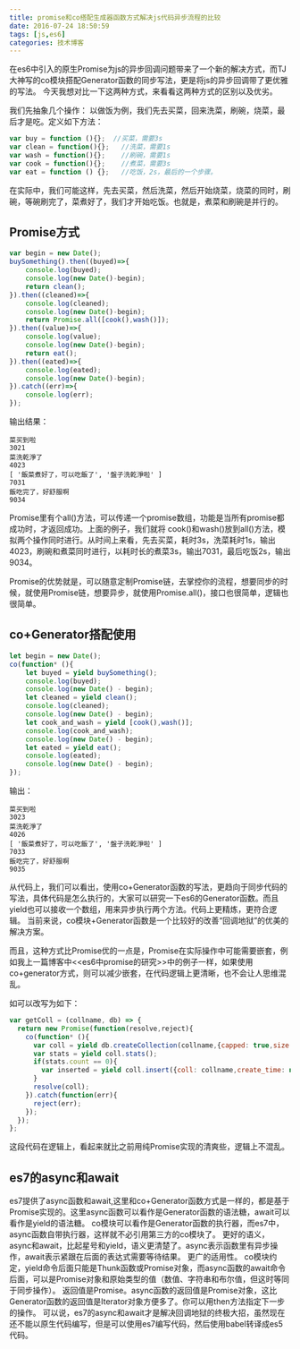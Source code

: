 ```yaml
---
title: promise和co搭配生成器函数方式解决js代码异步流程的比较
date: 2016-07-24 18:50:59
tags: [js,es6]
categories: 技术博客
---
```


在es6中引入的原生Promise为js的异步回调问题带来了一个新的解决方式，而TJ大神写的co模块搭配Generator函数的同步写法，更是将js的异步回调带了更优雅的写法。
今天我想对比一下这两种方式，来看看这两种方式的区别以及优劣。

<!-- more -->

我们先抽象几个操作：
以做饭为例，我们先去买菜，回来洗菜，刷碗，烧菜，最后才是吃。定义如下方法：

```javascript
var buy = function (){};  //买菜，需要3s
var clean = function(){};   //洗菜，需要1s
var wash = function(){};    //刷碗，需要1s
var cook = function(){};    //煮菜，需要3s
var eat = function () {};   //吃饭，2s，最后的一个步骤。
```


在实际中，我们可能这样，先去买菜，然后洗菜，然后开始烧菜，烧菜的同时，刷碗，等碗刷完了，菜煮好了，我们才开始吃饭。也就是，煮菜和刷碗是并行的。

## Promise方式

```javascript
var begin = new Date();
buySomething().then((buyed)=>{
    console.log(buyed);
    console.log(new Date()-begin);
    return clean();
}).then((cleaned)=>{
    console.log(cleaned);
    console.log(new Date()-begin);
    return Promise.all([cook(),wash()]);
}).then((value)=>{
    console.log(value);
    console.log(new Date()-begin);
    return eat();
}).then((eated)=>{
    console.log(eated);
    console.log(new Date()-begin);
}).catch((err)=>{
    console.log(err);
});
```

输出结果：

```
菜买到啦
3021
菜洗乾淨了
4023
[ '飯菜煮好了，可以吃飯了', '盤子洗乾淨啦' ]
7031
飯吃完了，好舒服啊
9034
```

Promise里有个all()方法，可以传递一个promise数组，功能是当所有promise都成功时，才返回成功。上面的例子，我们就将 cook()和wash()放到all()方法，模拟两个操作同时进行。从时间上来看，先去买菜，耗时3s，洗菜耗时1s，输出4023，刷碗和煮菜同时进行，以耗时长的煮菜3s，输出7031，最后吃饭2s，输出9034。

Promise的优势就是，可以随意定制Promise链，去掌控你的流程，想要同步的时候，就使用Promise链，想要异步，就使用Promise.all()，接口也很简单，逻辑也很简单。

## co+Generator搭配使用

```javascript
let begin = new Date();
co(function* (){
    let buyed = yield buySomething();
    console.log(buyed);
    console.log(new Date() - begin);
    let cleaned = yield clean();
    console.log(cleaned);
    console.log(new Date() - begin);
    let cook_and_wash = yield [cook(),wash()];
    console.log(cook_and_wash);
    console.log(new Date() - begin);
    let eated = yield eat();
    console.log(eated);
    console.log(new Date() - begin);
});
```

输出：

```
菜买到啦
3023
菜洗乾淨了
4026
[ '飯菜煮好了，可以吃飯了', '盤子洗乾淨啦' ]
7033
飯吃完了，好舒服啊
9035
```

从代码上，我们可以看出，使用co+Generator函数的写法，更趋向于同步代码的写法，具体代码是怎么执行的，大家可以研究一下es6的Generator函数。而且yield也可以接收一个数组，用来异步执行两个方法。代码上更精炼，更符合逻辑。
当前来说，co模块+Generator函数是一个比较好的改善“回调地狱”的优美的解决方案。

而且，这种方式比Promise优的一点是，Promise在实际操作中可能需要嵌套，例如我上一篇博客中<<es6中promise的研究>>中的例子一样，如果使用co+generator方式，则可以减少嵌套，在代码逻辑上更清晰，也不会让人思维混乱。

如可以改写为如下：

```javascript
var getColl = (collname, db) => {
  return new Promise(function(resolve,reject){
    co(function* (){
      var coll = yield db.createCollection(collname,{capped: true,size: 11800000,max: 5000});
      var stats = yield coll.stats();
      if(stats.count == 0){
        var inserted = yield coll.insert({coll: collname,create_time: new Date()});
      }
      resolve(coll);
    }).catch(function(err){
      reject(err);
    });
  });
};
```

这段代码在逻辑上，看起来就比之前用纯Promise实现的清爽些，逻辑上不混乱。

## es7的async和await
es7提供了async函数和await,这里和co+Generator函数方式是一样的，都是基于Promise实现的。这里async函数可以看作是Generator函数的语法糖，await可以看作是yield的语法糖。
co模块可以看作是Generator函数的执行器，而es7中，async函数自带执行器，这样就不必引用第三方的co模块了。
更好的语义，async和await，比起星号和yield，语义更清楚了。async表示函数里有异步操作，await表示紧跟在后面的表达式需要等待结果。
更广的适用性。 co模块约定，yield命令后面只能是Thunk函数或Promise对象，而async函数的await命令后面，可以是Promise对象和原始类型的值（数值、字符串和布尔值，但这时等同于同步操作）。
返回值是Promise。async函数的返回值是Promise对象，这比Generator函数的返回值是Iterator对象方便多了。你可以用then方法指定下一步的操作。
可以说，es7的async和await才是解决回调地狱的终极大招，虽然现在还不能以原生代码编写，但是可以使用es7编写代码，然后使用babel转译成es5代码。
